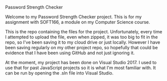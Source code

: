 Password Strength Checker

Welcome to my Password Strength Checker project. This is for my assignment with SOFT166, a module on my Computer Science course.

This is the repo containing the files for the project. Unfortunately, every time I attempted to upload the file, even when zipped, it was
too big to fit in the repo, so I've been saving it to my cloud drive or just locally. However I have been saving regularly on my other
project repo, so hopefully that could be evidence that I have been using GitHub and not just ignoring it.

At the moment, my project has been done on Visual Studio 2017. I used to use that for past JavaScript projects so it is what I'm most
familiar with. It can be run by opening the .sln file into Visual Studio.

